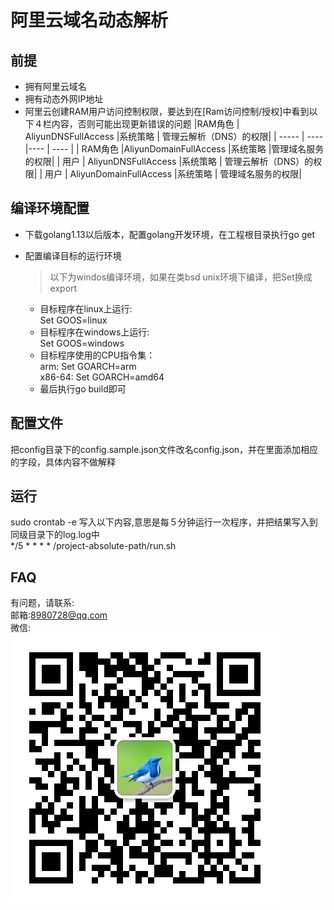 # 阿里云域名动态解析

## 前提
- 拥有阿里云域名
- 拥有动态外网IP地址
- 阿里云创建RAM用户访问控制权限，要达到在[Ram访问控制/授权]中看到以下４栏内容，否则可能出现更新错误的问题
  |RAM角色 | AliyunDNSFullAccess  |系统策略 | 管理云解析（DNS）的权限|
  | -----  | ---- |---- | ---- |
  | RAM角色  |AliyunDomainFullAccess  |系统策略  |管理域名服务的权限|
  | 用户  | AliyunDNSFullAccess  |系统策略 | 管理云解析（DNS）的权限|
  | 用户  |  AliyunDomainFullAccess  |系统策略 | 管理域名服务的权限|
## 编译环境配置
- 下载golang1.13以后版本，配置golang开发环境，在工程根目录执行go get

- 配置编译目标的运行环境
    > 以下为windos编译环境，如果在类bsd unix环境下编译，把Set换成export
    - 目标程序在linux上运行: <br/>Set GOOS=linux
	- 目标程序在windows上运行: <br/>Set GOOS=windows
    - 目标程序使用的CPU指令集：<br/>arm: Set GOARCH=arm
                 <br/>x86-64: Set GOARCH=amd64
    - 最后执行go build即可
    
## 配置文件
把config目录下的config.sample.json文件改名config.json，并在里面添加相应的字段，具体内容不做解释

## 运行
sudo crontab -e 写入以下内容,意思是每５分钟运行一次程序，并把结果写入到同级目录下的log.log中<br/>
*/5 * * * *  /project-absolute-path/run.sh

## FAQ
有问题，请联系:<br/>
邮箱:8980728@qq.com<br>
微信:<br/>![](./wechat.png)
